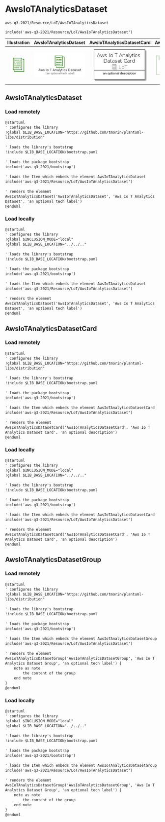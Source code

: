 # AwsIoTAnalyticsDataset


```text
aws-q3-2021/Resource/LoT/AwsIoTAnalyticsDataset
```

```text
include('aws-q3-2021/Resource/LoT/AwsIoTAnalyticsDataset')
```



| Illustration | AwsIoTAnalyticsDataset | AwsIoTAnalyticsDatasetCard | AwsIoTAnalyticsDatasetGroup |
| :---: | :---: | :---: | :---: |
| ![illustration for Illustration](../../../aws-q3-2021/Resource/LoT/AwsIoTAnalyticsDataset.png) | ![illustration for AwsIoTAnalyticsDataset](../../../aws-q3-2021/Resource/LoT/AwsIoTAnalyticsDataset.Local.png) | ![illustration for AwsIoTAnalyticsDatasetCard](../../../aws-q3-2021/Resource/LoT/AwsIoTAnalyticsDatasetCard.Local.png) | ![illustration for AwsIoTAnalyticsDatasetGroup](../../../aws-q3-2021/Resource/LoT/AwsIoTAnalyticsDatasetGroup.Local.png) |




## AwsIoTAnalyticsDataset

### Load remotely
```plantuml
@startuml
' configures the library
!global $LIB_BASE_LOCATION="https://github.com/tmorin/plantuml-libs/distribution"

' loads the library's bootstrap
!include $LIB_BASE_LOCATION/bootstrap.puml

' loads the package bootstrap
include('aws-q3-2021/bootstrap')

' loads the Item which embeds the element AwsIoTAnalyticsDataset
include('aws-q3-2021/Resource/LoT/AwsIoTAnalyticsDataset')

' renders the element
AwsIoTAnalyticsDataset('AwsIoTAnalyticsDataset', 'Aws Io T Analytics Dataset', 'an optional tech label')
@enduml
```

### Load locally
```plantuml
@startuml
' configures the library
!global $INCLUSION_MODE="local"
!global $LIB_BASE_LOCATION="../../.."

' loads the library's bootstrap
!include $LIB_BASE_LOCATION/bootstrap.puml

' loads the package bootstrap
include('aws-q3-2021/bootstrap')

' loads the Item which embeds the element AwsIoTAnalyticsDataset
include('aws-q3-2021/Resource/LoT/AwsIoTAnalyticsDataset')

' renders the element
AwsIoTAnalyticsDataset('AwsIoTAnalyticsDataset', 'Aws Io T Analytics Dataset', 'an optional tech label')
@enduml
```

## AwsIoTAnalyticsDatasetCard

### Load remotely
```plantuml
@startuml
' configures the library
!global $LIB_BASE_LOCATION="https://github.com/tmorin/plantuml-libs/distribution"

' loads the library's bootstrap
!include $LIB_BASE_LOCATION/bootstrap.puml

' loads the package bootstrap
include('aws-q3-2021/bootstrap')

' loads the Item which embeds the element AwsIoTAnalyticsDatasetCard
include('aws-q3-2021/Resource/LoT/AwsIoTAnalyticsDataset')

' renders the element
AwsIoTAnalyticsDatasetCard('AwsIoTAnalyticsDatasetCard', 'Aws Io T Analytics Dataset Card', 'an optional description')
@enduml
```

### Load locally
```plantuml
@startuml
' configures the library
!global $INCLUSION_MODE="local"
!global $LIB_BASE_LOCATION="../../.."

' loads the library's bootstrap
!include $LIB_BASE_LOCATION/bootstrap.puml

' loads the package bootstrap
include('aws-q3-2021/bootstrap')

' loads the Item which embeds the element AwsIoTAnalyticsDatasetCard
include('aws-q3-2021/Resource/LoT/AwsIoTAnalyticsDataset')

' renders the element
AwsIoTAnalyticsDatasetCard('AwsIoTAnalyticsDatasetCard', 'Aws Io T Analytics Dataset Card', 'an optional description')
@enduml
```

## AwsIoTAnalyticsDatasetGroup

### Load remotely
```plantuml
@startuml
' configures the library
!global $LIB_BASE_LOCATION="https://github.com/tmorin/plantuml-libs/distribution"

' loads the library's bootstrap
!include $LIB_BASE_LOCATION/bootstrap.puml

' loads the package bootstrap
include('aws-q3-2021/bootstrap')

' loads the Item which embeds the element AwsIoTAnalyticsDatasetGroup
include('aws-q3-2021/Resource/LoT/AwsIoTAnalyticsDataset')

' renders the element
AwsIoTAnalyticsDatasetGroup('AwsIoTAnalyticsDatasetGroup', 'Aws Io T Analytics Dataset Group', 'an optional tech label') {
    note as note
        the content of the group
    end note
}
@enduml
```

### Load locally
```plantuml
@startuml
' configures the library
!global $INCLUSION_MODE="local"
!global $LIB_BASE_LOCATION="../../.."

' loads the library's bootstrap
!include $LIB_BASE_LOCATION/bootstrap.puml

' loads the package bootstrap
include('aws-q3-2021/bootstrap')

' loads the Item which embeds the element AwsIoTAnalyticsDatasetGroup
include('aws-q3-2021/Resource/LoT/AwsIoTAnalyticsDataset')

' renders the element
AwsIoTAnalyticsDatasetGroup('AwsIoTAnalyticsDatasetGroup', 'Aws Io T Analytics Dataset Group', 'an optional tech label') {
    note as note
        the content of the group
    end note
}
@enduml
```

